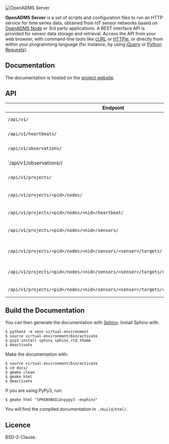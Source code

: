 ![OpenADMS Server](https://www.dabamos.de/github/openadms.png)

**OpenADMS Server** is a set of scripts and configuration files to run an HTTP
service for time series data, obtained from IoT sensor networks based on
[OpenADMS Node](https://github.com/dabamos/openadms-node/) or 3rd party
applications. A REST interface API is provided for sensor data storage and
retrieval. Access the API from your web browser, with command-line tools like
[cURL](https://curl.haxx.se/) or [HTTPie](https://httpie.org/), or directly from
within your programming language (for instance, by using
[jQuery](https://jquery.com/) or [Python
Requests](http://docs.python-requests.org/en/master/)).

## Documentation
The documentation is hosted on the
[project website](https://www.dabamos.de/manual/openadms-server/).

## API
| Endpoint                                                                             | Method | Description              |
|--------------------------------------------------------------------------------------|--------|--------------------------|
| `/api/v1/`                                                                           | `GET`  | Returns system info.     |
| `/api/v1/heartbeats/`                                                                | `POST` | Stores heartbeat.        |
| `/api/v1/observations/`                                                              | `POST` | Stores observation.      |
| `/api/v1/observations/<id>/                                                          | `GET`  | Returns observation.     |
| `/api/v1/projects/`                                                                  | `GET`  | Returns project ids.     |
| `/api/v1/projects/<pid>/nodes/`                                                      | `GET`  | Returns sensor node ids. |
| `/api/v1/projects/<pid>/nodes/<nid>/heartbeat/`                                      | `GET`  | Returns last heartbeat.  |
| `/api/v1/projects/<pid>/nodes/<nid>/sensors/`                                        | `GET`  | Returns sensor names.    |
| `/api/v1/projects/<pid>/nodes/<nid>/sensors/<sensor>/targets/`                       | `GET`  | Returns target names.    |
| `/api/v1/projects/<pid>/nodes/<nid>/sensors/<sensor>/targets/<target>/ids/`          | `GET`  | Returns observation ids. |
| `/api/v1/projects/<pid>/nodes/<nid>/sensors/<sensor>/targets/<target>/observations/` | `GET`  | Returns observations.    |

## Build the Documentation
You can then generate the documentation with
[Sphinx](http://www.sphinx-doc.org/). Install Sphinx with:
```
$ python3 -m venv virtual-environment
$ source virtual-environment/bin/activate
$ pip3 install sphinx sphinx_rtd_theme
$ deactivate
```
Make the documentation with:
```
$ source virtual-environment/bin/activate
$ cd docs/
$ gmake clean
$ gmake html
$ deactivate
```
If you are using PyPy3, run:
```
$ gmake html "SPHINXBUILD=pypy3 -msphinx"
```
You will find the compiled documentation in `./build/html/`.

## Licence
BSD-2-Clause.
